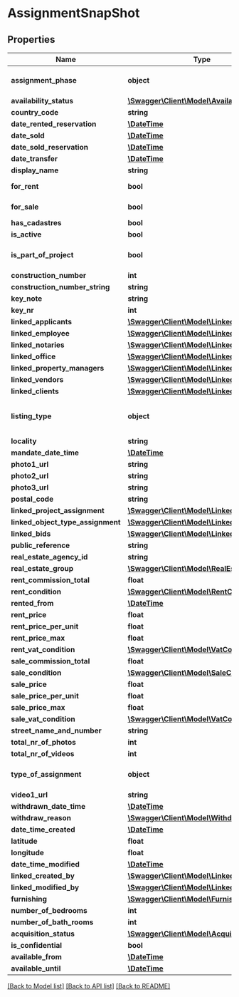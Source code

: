 # AssignmentSnapShot

## Properties
Name | Type | Description | Notes
------------ | ------------- | ------------- | -------------
**assignment_phase** | **object** | Assignment phase (&#39;Concept&#39;, &#39;Initiated&#39; or &#39;Completed&#39;). | [optional] 
**availability_status** | [**\Swagger\Client\Model\AvailabilityStatus**](AvailabilityStatus.md) |  | [optional] 
**country_code** | **string** |  | [optional] 
**date_rented_reservation** | [**\DateTime**](\DateTime.md) |  | [optional] 
**date_sold** | [**\DateTime**](\DateTime.md) |  | [optional] 
**date_sold_reservation** | [**\DateTime**](\DateTime.md) |  | [optional] 
**date_transfer** | [**\DateTime**](\DateTime.md) |  | [optional] 
**display_name** | **string** |  | [optional] 
**for_rent** | **bool** | Is this a &#39;for rent&#39; assignment? | [optional] 
**for_sale** | **bool** | Is this a &#39;for sale&#39; assignment? | [optional] 
**has_cadastres** | **bool** |  | [optional] 
**is_active** | **bool** |  | [optional] 
**is_part_of_project** | **bool** | Is this assignment linked at a project assignment? | [optional] 
**construction_number** | **int** |  | [optional] 
**construction_number_string** | **string** |  | [optional] 
**key_note** | **string** |  | [optional] 
**key_nr** | **int** |  | [optional] 
**linked_applicants** | [**\Swagger\Client\Model\LinkedRelation[]**](LinkedRelation.md) |  | [optional] 
**linked_employee** | [**\Swagger\Client\Model\LinkedEmployee**](LinkedEmployee.md) |  | [optional] 
**linked_notaries** | [**\Swagger\Client\Model\LinkedRelation[]**](LinkedRelation.md) |  | [optional] 
**linked_office** | [**\Swagger\Client\Model\LinkedOffice**](LinkedOffice.md) |  | [optional] 
**linked_property_managers** | [**\Swagger\Client\Model\LinkedRelation[]**](LinkedRelation.md) |  | [optional] 
**linked_vendors** | [**\Swagger\Client\Model\LinkedRelation[]**](LinkedRelation.md) |  | [optional] 
**linked_clients** | [**\Swagger\Client\Model\LinkedRelation[]**](LinkedRelation.md) |  | [optional] 
**listing_type** | **object** | ListingType (E.g. &#39;Woonhuis&#39;, &#39;Appartement&#39; or &#39;Parkeergelegenheid&#39;). | [optional] 
**locality** | **string** |  | [optional] 
**mandate_date_time** | [**\DateTime**](\DateTime.md) |  | [optional] 
**photo1_url** | **string** |  | [optional] 
**photo2_url** | **string** |  | [optional] 
**photo3_url** | **string** |  | [optional] 
**postal_code** | **string** |  | [optional] 
**linked_project_assignment** | [**\Swagger\Client\Model\LinkedAssignment**](LinkedAssignment.md) |  | [optional] 
**linked_object_type_assignment** | [**\Swagger\Client\Model\LinkedAssignment**](LinkedAssignment.md) |  | [optional] 
**linked_bids** | [**\Swagger\Client\Model\LinkedBid[]**](LinkedBid.md) |  | [optional] 
**public_reference** | **string** |  | [optional] 
**real_estate_agency_id** | **string** |  | [optional] 
**real_estate_group** | [**\Swagger\Client\Model\RealEstateGroup**](RealEstateGroup.md) |  | [optional] 
**rent_commission_total** | **float** |  | [optional] 
**rent_condition** | [**\Swagger\Client\Model\RentCondition**](RentCondition.md) |  | [optional] 
**rented_from** | [**\DateTime**](\DateTime.md) |  | [optional] 
**rent_price** | **float** |  | [optional] 
**rent_price_per_unit** | **float** |  | [optional] 
**rent_price_max** | **float** |  | [optional] 
**rent_vat_condition** | [**\Swagger\Client\Model\VatCondition**](VatCondition.md) |  | [optional] 
**sale_commission_total** | **float** |  | [optional] 
**sale_condition** | [**\Swagger\Client\Model\SaleCondition**](SaleCondition.md) |  | [optional] 
**sale_price** | **float** |  | [optional] 
**sale_price_per_unit** | **float** |  | [optional] 
**sale_price_max** | **float** |  | [optional] 
**sale_vat_condition** | [**\Swagger\Client\Model\VatCondition**](VatCondition.md) |  | [optional] 
**street_name_and_number** | **string** |  | [optional] 
**total_nr_of_photos** | **int** |  | [optional] 
**total_nr_of_videos** | **int** |  | [optional] 
**type_of_assignment** | **object** | Like &#39;Pand&#39;, &#39;ObjectType&#39; or &#39;Project&#39;. | [optional] 
**video1_url** | **string** |  | [optional] 
**withdrawn_date_time** | [**\DateTime**](\DateTime.md) |  | [optional] 
**withdraw_reason** | [**\Swagger\Client\Model\WithdrawReason**](WithdrawReason.md) |  | [optional] 
**date_time_created** | [**\DateTime**](\DateTime.md) |  | [optional] 
**latitude** | **float** |  | [optional] 
**longitude** | **float** |  | [optional] 
**date_time_modified** | [**\DateTime**](\DateTime.md) |  | [optional] 
**linked_created_by** | [**\Swagger\Client\Model\LinkedEmployee**](LinkedEmployee.md) |  | [optional] 
**linked_modified_by** | [**\Swagger\Client\Model\LinkedEmployee**](LinkedEmployee.md) |  | [optional] 
**furnishing** | [**\Swagger\Client\Model\Furnishing**](Furnishing.md) |  | [optional] 
**number_of_bedrooms** | **int** |  | [optional] 
**number_of_bath_rooms** | **int** |  | [optional] 
**acquisition_status** | [**\Swagger\Client\Model\AcquisitionStatus**](AcquisitionStatus.md) |  | [optional] 
**is_confidential** | **bool** |  | [optional] 
**available_from** | [**\DateTime**](\DateTime.md) |  | [optional] 
**available_until** | [**\DateTime**](\DateTime.md) |  | [optional] 

[[Back to Model list]](../README.md#documentation-for-models) [[Back to API list]](../README.md#documentation-for-api-endpoints) [[Back to README]](../README.md)


